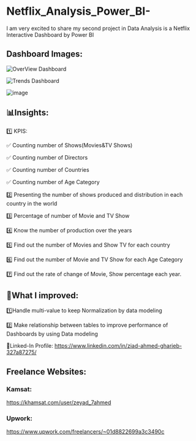 # Netflix_Analysis_Power_BI-
I am very excited to share my second project in Data Analysis is a Netflix Interactive Dashboard by Power BI 

## Dashboard Images:

![OverView Dashboard](https://github.com/user-attachments/assets/fdd2cc0a-c5e7-4969-b8c8-4293e43d6d8a)

![Trends Dashboard](https://github.com/user-attachments/assets/edc54fe2-a454-47ac-914c-d9eedcaeb606)

![image](https://github.com/user-attachments/assets/ac23bfe8-9ff2-4bfc-b9ea-439fac0d4187)



## 📊Insights:

1️⃣ KPIS:

  ✅ Counting number of Shows(Movies&TV Shows)

  ✅ Counting number of Directors

  ✅ Counting number of Countries

  ✅ Counting number of Age Category

2️⃣ Presenting the number of shows produced and distribution in each country in the world

3️⃣ Percentage of number of Movie and TV Show

4️⃣ Know the number of production over the years

5️⃣ Find out the number of Movies and Show TV for each country

6️⃣ Find out the number of Movie and TV Show for each Age Category

7️⃣ Find out the rate of change of Movie, Show percentage each year.

## 🔺What I improved:
1️⃣Handle multi-value to keep Normalization by data modeling

2️⃣ Make relationship between tables to improve performance of Dashboards by using Data modeling

🔗Linked-In Profile:
https://www.linkedin.com/in/ziad-ahmed-gharieb-327a87275/

## Freelance Websites:
### Kamsat: 
https://khamsat.com/user/zeyad_7ahmed

### Upwork: 
https://www.upwork.com/freelancers/~01d8822699a3c3490c
